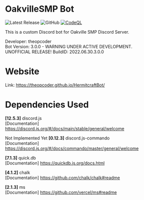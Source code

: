 # OakvilleSMP Bot

![Latest Release](https://img.shields.io/github/v/release/theopcoder/HermitcraftBot?style=for-the-badge&include_prereleases) ![GitHub](https://img.shields.io/badge/GitHub-theopcoder-green?style=for-the-badge) [![CodeQL](https://github.com/theopcoder/HermitcraftBot/actions/workflows/codeql-analysis.yml/badge.svg)](https://github.com/theopcoder/HermitcraftBot/actions/workflows/codeql-analysis.yml)

This is a custom Discord bot for Oakville SMP Discord Server.

Developer: theopcoder  
Bot Version: 3.0.0 - WARNING UNDER ACTIVE DEVELOPMENT. UNOFFICIAL RELEASE! 
BuildID: 2022.06.30.3.0.0

# Website
Link: https://theopcoder.github.io/HermitcraftBot/

# Dependencies Used

**[12.5.3]** discord.js  
[Documentation] https://discord.js.org/#/docs/main/stable/general/welcome


Not Implemented Yet
**[0.12.3]** discord.js-commando  
[Documentation] https://discord.js.org/#/docs/commando/master/general/welcome

**[7.1.3]** quick.db  
[Documentation] https://quickdb.js.org/docs.html

**[4.1.2]** chalk  
[Documentation] https://github.com/chalk/chalk#readme

**[2.1.3]** ms  
[Documentation] https://github.com/vercel/ms#readme